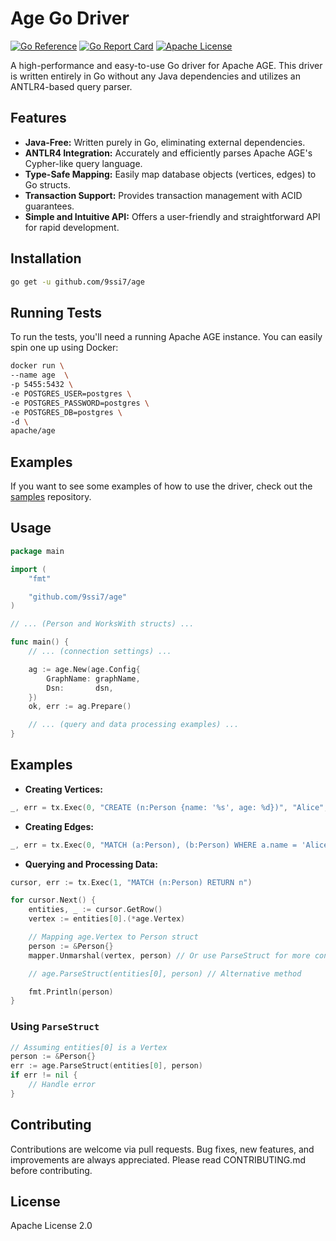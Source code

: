 # Age Go Driver

[![Go Reference](https://pkg.go.dev/badge/github.com/9ssi7/age.svg)](https://pkg.go.dev/github.com/9ssi7/age) [![Go Report Card](https://goreportcard.com/badge/github.com/9ssi7/age)](https://goreportcard.com/report/github.com/9ssi7/age) [![Apache License](https://img.shields.io/badge/License-Apache%202.0-blue.svg)](https://opensource.org/licenses/Apache-2.0)

A high-performance and easy-to-use Go driver for Apache AGE. This driver is written entirely in Go without any Java dependencies and utilizes an ANTLR4-based query parser.

## Features

- **Java-Free:** Written purely in Go, eliminating external dependencies.
- **ANTLR4 Integration:** Accurately and efficiently parses Apache AGE's Cypher-like query language.
- **Type-Safe Mapping:** Easily map database objects (vertices, edges) to Go structs.
- **Transaction Support:** Provides transaction management with ACID guarantees.
- **Simple and Intuitive API:** Offers a user-friendly and straightforward API for rapid development.

## Installation

```bash
go get -u github.com/9ssi7/age
```

## Running Tests

To run the tests, you'll need a running Apache AGE instance. You can easily spin one up using Docker:

```bash
docker run \
--name age  \
-p 5455:5432 \
-e POSTGRES_USER=postgres \
-e POSTGRES_PASSWORD=postgres \
-e POSTGRES_DB=postgres \
-d \
apache/age
```

## Examples

If you want to see some examples of how to use the driver, check out the [samples](https://github.com/9ssi7/age-samples) repository.

## Usage

```go
package main

import (
    "fmt"

    "github.com/9ssi7/age"
)

// ... (Person and WorksWith structs) ...

func main() {
    // ... (connection settings) ...

    ag := age.New(age.Config{
        GraphName: graphName,
        Dsn:       dsn,
    })
    ok, err := ag.Prepare()

    // ... (query and data processing examples) ...
}
```

## Examples

- **Creating Vertices:**

```go
_, err = tx.Exec(0, "CREATE (n:Person {name: '%s', age: %d})", "Alice", 30)
```

- **Creating Edges:**

```go
_, err = tx.Exec(0, "MATCH (a:Person), (b:Person) WHERE a.name = 'Alice' AND b.name = 'Bob' CREATE (a)-[:KNOWS]->(b)")
```

- **Querying and Processing Data:**

```go
cursor, err := tx.Exec(1, "MATCH (n:Person) RETURN n")

for cursor.Next() {
    entities, _ := cursor.GetRow()
    vertex := entities[0].(*age.Vertex)

    // Mapping age.Vertex to Person struct
    person := &Person{}
    mapper.Unmarshal(vertex, person) // Or use ParseStruct for more control

    // age.ParseStruct(entities[0], person) // Alternative method

    fmt.Println(person)
}
```

### Using `ParseStruct`

```go
// Assuming entities[0] is a Vertex
person := &Person{}
err := age.ParseStruct(entities[0], person)
if err != nil {
    // Handle error
}
```

## Contributing

Contributions are welcome via pull requests. Bug fixes, new features, and improvements are always appreciated. Please read CONTRIBUTING.md before contributing.

## License

Apache License 2.0